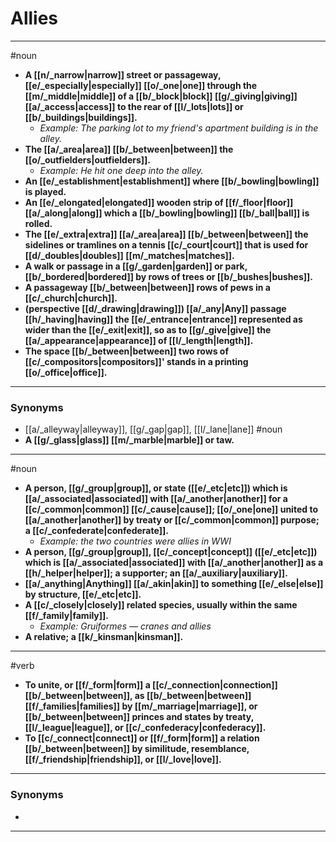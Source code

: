 # Allies
---
#noun
- **A [[n/_narrow|narrow]] street or passageway, [[e/_especially|especially]] [[o/_one|one]] through the [[m/_middle|middle]] of a [[b/_block|block]] [[g/_giving|giving]] [[a/_access|access]] to the rear of [[l/_lots|lots]] or [[b/_buildings|buildings]].**
	- _Example: The parking lot to my friend's apartment building is in the alley._
- **The [[a/_area|area]] [[b/_between|between]] the [[o/_outfielders|outfielders]].**
	- _Example: He hit one deep into the alley._
- **An [[e/_establishment|establishment]] where [[b/_bowling|bowling]] is played.**
- **An [[e/_elongated|elongated]] wooden strip of [[f/_floor|floor]] [[a/_along|along]] which a [[b/_bowling|bowling]] [[b/_ball|ball]] is rolled.**
- **The [[e/_extra|extra]] [[a/_area|area]] [[b/_between|between]] the sidelines or tramlines on a tennis [[c/_court|court]] that is used for [[d/_doubles|doubles]] [[m/_matches|matches]].**
- **A walk or passage in a [[g/_garden|garden]] or park, [[b/_bordered|bordered]] by rows of trees or [[b/_bushes|bushes]].**
- **A passageway [[b/_between|between]] rows of pews in a [[c/_church|church]].**
- **(perspective [[d/_drawing|drawing]]) [[a/_any|Any]] passage [[h/_having|having]] the [[e/_entrance|entrance]] represented as wider than the [[e/_exit|exit]], so as to [[g/_give|give]] the [[a/_appearance|appearance]] of [[l/_length|length]].**
- **The space [[b/_between|between]] two rows of [[c/_compositors|compositors]]' stands in a printing [[o/_office|office]].**
---
### Synonyms
- [[a/_alleyway|alleyway]], [[g/_gap|gap]], [[l/_lane|lane]]
#noun
- **A [[g/_glass|glass]] [[m/_marble|marble]] or taw.**
---
#noun
- **A person, [[g/_group|group]], or state ([[e/_etc|etc]]) which is [[a/_associated|associated]] with [[a/_another|another]] for a [[c/_common|common]] [[c/_cause|cause]]; [[o/_one|one]] united to [[a/_another|another]] by treaty or [[c/_common|common]] purpose; a [[c/_confederate|confederate]].**
	- _Example: the two countries were allies in WWI_
- **A person, [[g/_group|group]], [[c/_concept|concept]] ([[e/_etc|etc]]) which is [[a/_associated|associated]] with [[a/_another|another]] as a [[h/_helper|helper]]; a supporter; an [[a/_auxiliary|auxiliary]].**
- **[[a/_anything|Anything]] [[a/_akin|akin]] to something [[e/_else|else]] by structure, [[e/_etc|etc]].**
- **A [[c/_closely|closely]] related species, usually within the same [[f/_family|family]].**
	- _Example: Gruiformes — cranes and allies_
- **A relative; a [[k/_kinsman|kinsman]].**
---
#verb
- **To unite, or [[f/_form|form]] a [[c/_connection|connection]] [[b/_between|between]], as [[b/_between|between]] [[f/_families|families]] by [[m/_marriage|marriage]], or [[b/_between|between]] princes and states by treaty, [[l/_league|league]], or [[c/_confederacy|confederacy]].**
- **To [[c/_connect|connect]] or [[f/_form|form]] a relation [[b/_between|between]] by similitude, resemblance, [[f/_friendship|friendship]], or [[l/_love|love]].**
---
### Synonyms
- 
---
